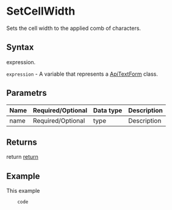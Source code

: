 # SetCellWidth

Sets the cell width to the applied comb of characters.

## Syntax

expression.

`expression` - A variable that represents a [ApiTextForm](../ApiTextForm.md) class.

## Parametrs

| **Name** | **Required/Optional** | **Data type** | **Description** |
| ------------- | ------------- | ------------- | ------------- |
| name | Required/Optional | type | Description |

## Returns

return
[return](todo_link)

## Example

This example

```javascript
	code
```